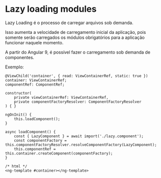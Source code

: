 # Lazy loading modules

Lazy Loading é o processo de carregar arquivos sob demanda.

Isso aumenta a velocidade de carregamento inicial da aplicação, pois somente serão carregados os módulos obrigatórios para a aplicação funcionar naquele momento.

A partir do Angular 9, é possível fazer o carregamento sob demanda de componentes.


Exemplo:

```
@ViewChild('container', { read: ViewContainerRef, static: true }) container: ViewContainerRef;
componentRef: ComponentRef;

constructor(
    private viewContainerRef: ViewContainerRef,
    private componentFactoryResolver: ComponentFactoryResolver
) { }

ngOnInit() {
    this.loadComponent();
}

async loadComponent() {
    const { LazyComponent } = await import('./lazy.component');
    const componentFactory = this.componentFactoryResolver.resolveComponentFactory(LazyComponent);
    this.componentRef = this.container.createComponent(componentFactory);
}

/* html */
<ng-template #container></ng-template>
```

